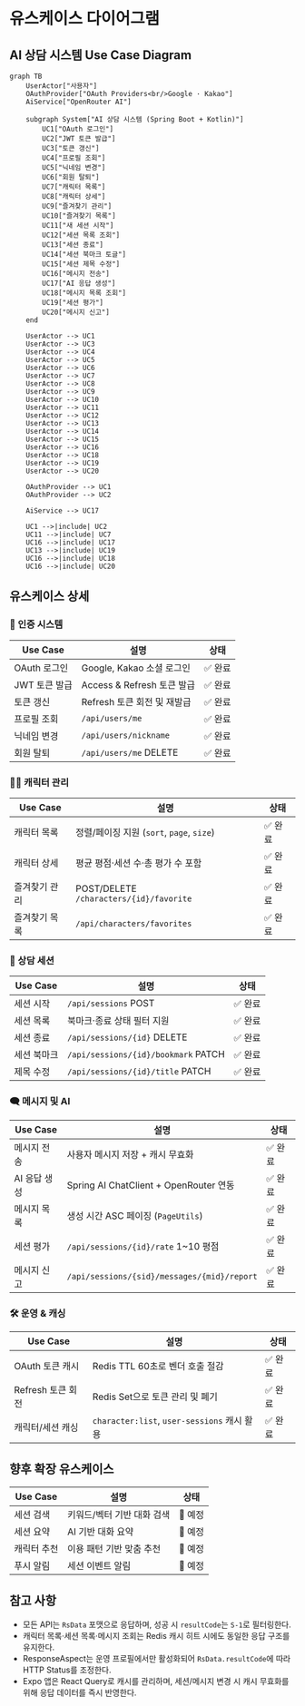 # 유스케이스 다이어그램

## AI 상담 시스템 Use Case Diagram
```mermaid
graph TB
    UserActor["사용자"]
    OAuthProvider["OAuth Providers<br/>Google · Kakao"]
    AiService["OpenRouter AI"]

    subgraph System["AI 상담 시스템 (Spring Boot + Kotlin)"]
        UC1["OAuth 로그인"]
        UC2["JWT 토큰 발급"]
        UC3["토큰 갱신"]
        UC4["프로필 조회"]
        UC5["닉네임 변경"]
        UC6["회원 탈퇴"]
        UC7["캐릭터 목록"]
        UC8["캐릭터 상세"]
        UC9["즐겨찾기 관리"]
        UC10["즐겨찾기 목록"]
        UC11["새 세션 시작"]
        UC12["세션 목록 조회"]
        UC13["세션 종료"]
        UC14["세션 북마크 토글"]
        UC15["세션 제목 수정"]
        UC16["메시지 전송"]
        UC17["AI 응답 생성"]
        UC18["메시지 목록 조회"]
        UC19["세션 평가"]
        UC20["메시지 신고"]
    end

    UserActor --> UC1
    UserActor --> UC3
    UserActor --> UC4
    UserActor --> UC5
    UserActor --> UC6
    UserActor --> UC7
    UserActor --> UC8
    UserActor --> UC9
    UserActor --> UC10
    UserActor --> UC11
    UserActor --> UC12
    UserActor --> UC13
    UserActor --> UC14
    UserActor --> UC15
    UserActor --> UC16
    UserActor --> UC18
    UserActor --> UC19
    UserActor --> UC20

    OAuthProvider --> UC1
    OAuthProvider --> UC2

    AiService --> UC17

    UC1 -->|include| UC2
    UC11 -->|include| UC7
    UC16 -->|include| UC17
    UC13 -->|include| UC19
    UC16 -->|include| UC18
    UC16 -->|include| UC20
```
## 유스케이스 상세

### 🔐 인증 시스템
| Use Case | 설명 | 상태 |
|----------|------|------|
| OAuth 로그인 | Google, Kakao 소셜 로그인 | ✅ 완료 |
| JWT 토큰 발급 | Access & Refresh 토큰 발급 | ✅ 완료 |
| 토큰 갱신 | Refresh 토큰 회전 및 재발급 | ✅ 완료 |
| 프로필 조회 | `/api/users/me` | ✅ 완료 |
| 닉네임 변경 | `/api/users/nickname` | ✅ 완료 |
| 회원 탈퇴 | `/api/users/me` DELETE | ✅ 완료 |

### 🧑‍🏫 캐릭터 관리
| Use Case | 설명 | 상태 |
|----------|------|------|
| 캐릭터 목록 | 정렬/페이징 지원 (`sort`, `page`, `size`) | ✅ 완료 |
| 캐릭터 상세 | 평균 평점·세션 수·총 평가 수 포함 | ✅ 완료 |
| 즐겨찾기 관리 | POST/DELETE `/characters/{id}/favorite` | ✅ 완료 |
| 즐겨찾기 목록 | `/api/characters/favorites` | ✅ 완료 |

### 💬 상담 세션
| Use Case | 설명 | 상태 |
|----------|------|------|
| 세션 시작 | `/api/sessions` POST | ✅ 완료 |
| 세션 목록 | 북마크·종료 상태 필터 지원 | ✅ 완료 |
| 세션 종료 | `/api/sessions/{id}` DELETE | ✅ 완료 |
| 세션 북마크 | `/api/sessions/{id}/bookmark` PATCH | ✅ 완료 |
| 제목 수정 | `/api/sessions/{id}/title` PATCH | ✅ 완료 |

### 🗨️ 메시지 및 AI
| Use Case | 설명 | 상태 |
|----------|------|------|
| 메시지 전송 | 사용자 메시지 저장 + 캐시 무효화 | ✅ 완료 |
| AI 응답 생성 | Spring AI ChatClient + OpenRouter 연동 | ✅ 완료 |
| 메시지 목록 | 생성 시간 ASC 페이징 (`PageUtils`) | ✅ 완료 |
| 세션 평가 | `/api/sessions/{id}/rate` 1~10 평점 | ✅ 완료 |
| 메시지 신고 | `/api/sessions/{sid}/messages/{mid}/report` | ✅ 완료 |

### 🛠️ 운영 & 캐싱
| Use Case | 설명 | 상태 |
|----------|------|------|
| OAuth 토큰 캐시 | Redis TTL 60초로 벤더 호출 절감 | ✅ 완료 |
| Refresh 토큰 회전 | Redis Set으로 토큰 관리 및 폐기 | ✅ 완료 |
| 캐릭터/세션 캐싱 | `character:list`, `user-sessions` 캐시 활용 | ✅ 완료 |

## 향후 확장 유스케이스
| Use Case | 설명 | 상태 |
|----------|------|------|
| 세션 검색 | 키워드/벡터 기반 대화 검색 | 📝 예정 |
| 세션 요약 | AI 기반 대화 요약 | 📝 예정 |
| 캐릭터 추천 | 이용 패턴 기반 맞춤 추천 | 📝 예정 |
| 푸시 알림 | 세션 이벤트 알림 | 📝 예정 |

## 참고 사항
- 모든 API는 `RsData` 포맷으로 응답하며, 성공 시 `resultCode`는 `S-1`로 필터링한다.
- 캐릭터 목록·세션 목록·메시지 조회는 Redis 캐시 히트 시에도 동일한 응답 구조를 유지한다.
- ResponseAspect는 운영 프로필에서만 활성화되어 `RsData.resultCode`에 따라 HTTP Status를 조정한다.
- Expo 앱은 React Query로 캐시를 관리하며, 세션/메시지 변경 시 캐시 무효화를 위해 응답 데이터를 즉시 반영한다.
